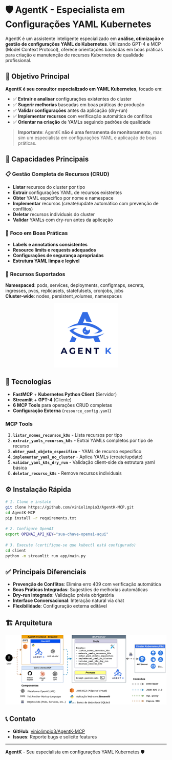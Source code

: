 # 🛡️ AgentK - Especialista em Configurações YAML Kubernetes

AgentK é um assistente inteligente especializado em **análise, otimização e gestão de configurações YAML do Kubernetes**. Utilizando GPT-4 e MCP (Model Context Protocol), oferece orientações baseadas em boas práticas para criação e manutenção de recursos Kubernetes de qualidade profissional.

## 🎯 Objetivo Principal

**AgentK é seu consultor especializado em YAML Kubernetes**, focado em:
- ✅ **Extrair e analisar** configurações existentes do cluster
- ✅ **Sugerir melhorias** baseadas em boas práticas de produção
- ✅ **Validar configurações** antes da aplicação (dry-run)
- ✅ **Implementar recursos** com verificação automática de conflitos
- ✅ **Orientar na criação** de YAMLs seguindo padrões de qualidade

> **Importante**: AgentK **não é uma ferramenta de monitoramento**, mas sim um especialista em configurações YAML e aplicação de boas práticas.

## 🌟 Capacidades Principais

### 📋 **Gestão Completa de Recursos (CRUD)**
- **Listar** recursos do cluster por tipo
- **Extrair** configurações YAML de recursos existentes  
- **Obter** YAML específico por nome e namespace
- **Implementar** recursos (create/update automático com prevenção de conflitos)
- **Deletar** recursos individuais do cluster
- **Validar** YAMLs com dry-run antes da aplicação

### 🎯 **Foco em Boas Práticas**
- **Labels e annotations consistentes**
- **Resource limits e requests adequados**
- **Configurações de segurança apropriadas** 
- **Estrutura YAML limpa e legível**

### 🔧 **Recursos Suportados**
**Namespaced**: pods, services, deployments, configmaps, secrets, ingresses, pvcs, replicasets, statefulsets, cronjobs, jobs  
**Cluster-wide**: nodes, persistent_volumes, namespaces

<p align="center">
  <img src="docs/AgentK-color.png" alt="AgentK" width="200" />
</p>

## 🚀 Tecnologias

- **FastMCP** + **Kubernetes Python Client** (Servidor)
- **Streamlit** + **GPT-4** (Cliente)
- **6 MCP Tools** para operações CRUD completas
- **Configuração Externa** (`resource_config.yaml`)

### **MCP Tools**
1. **`listar_nomes_recursos_k8s`** - Lista recursos por tipo
2. **`extrair_yamls_recursos_k8s`** - Extrai YAMLs completos por tipo de recurso
3. **`obter_yaml_objeto_especifico`** - YAML de recurso específico
4. **`implementar_yaml_no_cluster`** - Aplica YAMLs (create/update)
5. **`validar_yaml_k8s_dry_run`** - Validação client-side da estrutura yaml básica
6. **`deletar_recurso_k8s`** - Remove recursos individuais

## ⚙️ Instalação Rápida

```bash
# 1. Clone e instale
git clone https://github.com/viniolimpio3/AgentK-MCP.git
cd AgentK-MCP
pip install -r requirements.txt

# 2. Configure OpenAI
export OPENAI_API_KEY="sua-chave-openai-aqui"

# 3. Execute (certifique-se que kubectl está configurado)
cd client
python -m streamlit run app/main.py
```

## ✅ Principais Diferenciais

- **Prevenção de Conflitos**: Elimina erro 409 com verificação automática
- **Boas Práticas Integradas**: Sugestões de melhorias automáticas
- **Dry-run Integrado**: Validação prévia obrigatória
- **Interface Conversacional**: Interação natural via chat
- **Flexibilidade**: Configuração externa editável

## 🏗️ Arquitetura

<p align="center">
  <img src="docs/agentk-arch.png" alt="AgentK" width="600" />
</p>

## 📞 Contato

- **GitHub**: [viniolimpio3/AgentK-MCP](https://github.com/viniolimpio3/AgentK-MCP)
- **Issues**: Reporte bugs e solicite features

---

**AgentK** - Seu especialista em configurações YAML Kubernetes 🛡️
